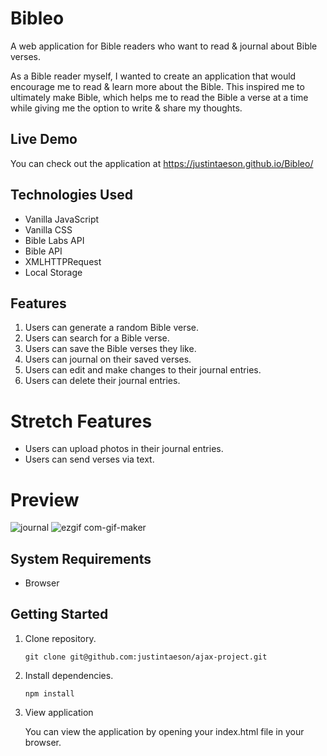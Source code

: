# Bibleo

A web application for Bible readers who want to read & journal about Bible verses.

As a Bible reader myself, I wanted to create an application that would encourage me to read & learn more about the Bible. This inspired me to ultimately make Bible, which helps me to read the Bible a verse at a time while giving me the option to write & share my thoughts.

## Live Demo

You can check out the application at https://justintaeson.github.io/Bibleo/

## Technologies Used

- Vanilla JavaScript
- Vanilla CSS
- Bible Labs API
- Bible API
- XMLHTTPRequest
- Local Storage

## Features

1. Users can generate a random Bible verse.
2. Users can search for a Bible verse.
3. Users can save the Bible verses they like.
4. Users can journal on their saved verses.
5. Users can edit and make changes to their journal entries.
6. Users can delete their journal entries.

# Stretch Features

- Users can upload photos in their journal entries.
- Users can send verses via text.

# Preview

![journal](https://user-images.githubusercontent.com/97268025/166007711-1b81821f-2c44-4757-a5c3-6eed062245c1.gif)
![ezgif com-gif-maker](https://user-images.githubusercontent.com/97268025/166007900-62a7595b-2ce2-453c-b572-e1d3361ad8fe.gif)

## System Requirements

- Browser

## Getting Started

1. Clone repository.

   ```git clone git@github.com:justintaeson/ajax-project.git```

2. Install dependencies.

   ```npm install```

3. View application

    You can view the application by opening your index.html file in your browser.
